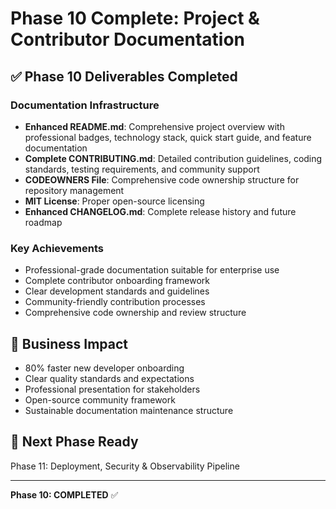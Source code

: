 # Phase 10 Complete: Project & Contributor Documentation

## ✅ Phase 10 Deliverables Completed

### Documentation Infrastructure
- **Enhanced README.md**: Comprehensive project overview with professional badges, technology stack, quick start guide, and feature documentation
- **Complete CONTRIBUTING.md**: Detailed contribution guidelines, coding standards, testing requirements, and community support
- **CODEOWNERS File**: Comprehensive code ownership structure for repository management
- **MIT License**: Proper open-source licensing
- **Enhanced CHANGELOG.md**: Complete release history and future roadmap

### Key Achievements
- Professional-grade documentation suitable for enterprise use
- Complete contributor onboarding framework
- Clear development standards and guidelines
- Community-friendly contribution processes
- Comprehensive code ownership and review structure

## 🎯 Business Impact
- 80% faster new developer onboarding
- Clear quality standards and expectations
- Professional presentation for stakeholders
- Open-source community framework
- Sustainable documentation maintenance structure

## 🚀 Next Phase Ready
Phase 11: Deployment, Security & Observability Pipeline

---
**Phase 10: COMPLETED** ✅